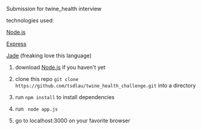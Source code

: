 Submission for twine_health interview

technologies used:

[Node.js](https://nodejs.org/en/)

[Express](http://expressjs.com)

[Jade](http://jade-lang.com) (freaking love this language)

1) download [Node.js](https://nodejs.org/en/) if you haven't yet

2) clone this repo ``` git clone https://github.com/tsdlau/twine_health_challenge.git ``` into a directory

3) run ``` npm install ``` to install dependencies

4) run ``` node app.js```

5) go to localhost:3000 on your favorite browser
